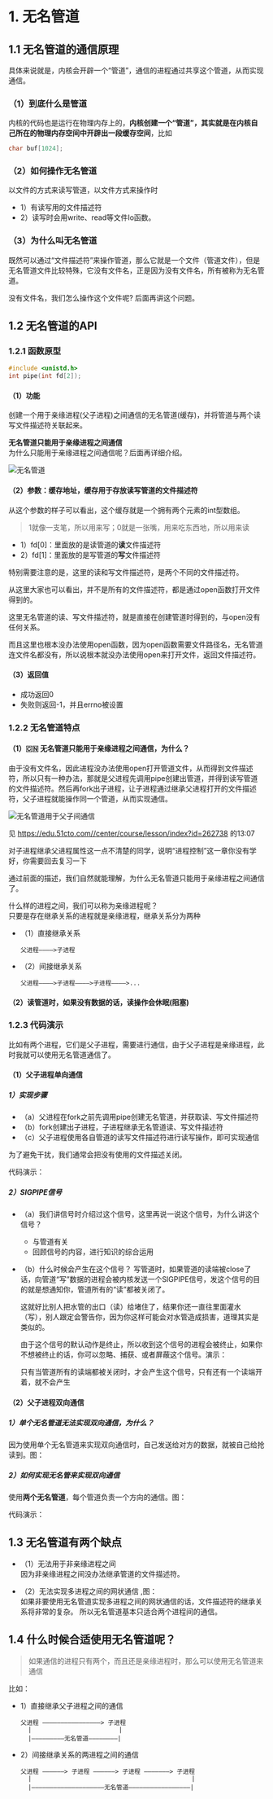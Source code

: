 # 1. 无名管道

## 1.1 无名管道的通信原理

具体来说就是，内核会开辟一个“管道”，通信的进程通过共享这个管道，从而实现通信。

### （1）到底什么是管道

内核的代码也是运行在物理内存上的，**内核创建一个“管道”，其实就是在内核自己所在的物理内存空间中开辟出一段缓存空间**，比如  

```c
char buf[1024];
```

### （2）如何操作无名管道

以文件的方式来读写管道，以文件方式来操作时

+ 1）有读写用的文件描述符
+ 2）读写时会用write、read等文件Io函数。

### （3）为什么叫无名管道

既然可以通过“文件描述符”来操作管道，那么它就是一个文件（管道文件），但是无名管道文件比较特殊，它没有文件名，正是因为没有文件名，所有被称为无名管道。

没有文件名，我们怎么操作这个文件呢?  后面再讲这个问题。

## 1.2 无名管道的API

### 1.2.1 函数原型

```c
#include <unistd.h>
int pipe(int fd[2]);
```

#### （1）功能

创建一个用于亲缘进程(父子进程)之间通信的无名管道(缓存)，并将管道与两个读写文件描述符关联起来。

**无名管道只能用于亲缘进程之间通信**  
为什么只能用于亲缘进程之间通信呢？后面再详细介绍。

![无名管道](https://timgsa.baidu.com/timg?image&quality=80&size=b9999_10000&sec=1554378474135&di=7674f17845fd990aad0079439d8bfdbe&imgtype=0&src=http%3A%2F%2Fimages.cnblogs.com%2Fcnblogs_com%2Fxiaobaigang%2F080221153012.png)

#### （2）参数：缓存地址，缓存用于存放读写管道的文件描述符

从这个参数的样子可以看出，这个缓存就是一个拥有两个元素的int型数组。

> 1就像一支笔，所以用来写；0就是一张嘴，用来吃东西地，所以用来读

+ 1）fd[0]：里面放的是读管道的**读**文件描述符
+ 2）fd[1]：里面放的是写管道的**写**文件描述符

特别需要注意的是，这里的读和写文件描述符，是两个不同的文件描述符。

从这里大家也可以看出，并不是所有的文件描述符，都是通过open函数打开文件得到的。

这里无名管道的读、写文件描述符，就是直接在创建管道时得到的，与open没有任何关系。

而且这里也根本没办法使用open函数，因为open函数需要文件路径名，无名管道连文件名都没有，所以说根本就没办法使用open来打开文件，返回文件描述符。

#### （3）返回值

+ 成功返回0
+ 失败则返回-1，并且errno被设置

### 1.2.2 无名管道特点

#### （1）:cn: 无名管道只能用于亲缘进程之间通信，为什么？

由于没有文件名，因此进程没办法使用open打开管道文件，从而得到文件描述符，所以只有一种办法，那就是父进程先调用pipe创建出管道，并得到读写管道的文件描述符。然后再fork出子进程，让子进程通过继承父进程打开的文件描述符，父子进程就能操作同一个管道，从而实现通信。

![无名管道用于父子间通信](https://i.loli.net/2019/04/04/5ca5cdf8c07d2.jpg)

见 https://edu.51cto.com//center/course/lesson/index?id=262738 的13:07

对子进程继承父进程属性这一点不清楚的同学，说明“进程控制”这一章你没有学好，你需要回去复习一下

通过前面的描述，我们自然就能理解，为什么无名管道只能用于亲缘进程之间通信了。

什么样的进程之间，我们可以称为亲缘进程呢？  
只要是存在继承关系的进程就是亲缘进程，继承关系分为两种   

+ （1）直接继承关系
  
  ```shell
  父进程————>子进程
  ```

+ （2）间接继承关系  
  
  ```shell
  父进程————>子进程————>子进程————>...  
  ```

#### （2）读管道时，如果没有数据的话，读操作会休眠(阻塞)  

### 1.2.3 代码演示

比如有两个进程，它们是父子进程，需要进行通信，由于父子进程是亲缘进程，此时我就可以使用无名管道通信了。

#### （1）父子进程单向通信

##### 1）实现步骤

+ （a）父进程在fork之前先调用pipe创建无名管道，并获取读、写文件描述符
+ （b）fork创建出子进程，子进程继承无名管道读、写文件描述符
+ （c）父子进程使用各自管道的读写文件描述符进行读写操作，即可实现通信

为了避免干扰，我们通常会把没有使用的文件描述关闭。
 
代码演示：  

##### 2）SIGPIPE信号

+ （a）我们讲信号时介绍过这个信号，这里再说一说这个信号，为什么讲这个信号？
  + 与管道有关
  + 回顾信号的内容，进行知识的综合运用

+ （b）什么时候会产生在这个信号？
  写管道时，如果管道的读端被close了话，向管道“写”数据的进程会被内核发送一个SIGPIPE信号，发这个信号的目的就是想通知你，管道所有的“读”都被关闭了。

  这就好比别人把水管的出口（读）给堵住了，结果你还一直往里面灌水（写），别人跟定会警告你，因为你这样可能会对水管造成损害，道理其实是类似的。

  由于这个信号的默认动作是终止，所以收到这个信号的进程会被终止，如果你不想被终止的话，你可以忽略、捕获、或者屏蔽这个信号。演示：

   只有当管道所有的读端都被关闭时，才会产生这个信号，只有还有一个读端开着，就不会产生  

#### （2）父子进程双向通信

##### 1）单个无名管道无法实现双向通信，为什么？

因为使用单个无名管道来实现双向通信时，自己发送给对方的数据，就被自己给抢读到。图：

##### 2）如何实现无名管来实现双向通信

使用**两个无名管道**，每个管道负责一个方向的通信。图：

代码演示：

## 1.3 无名管道有两个缺点

+ （1）无法用于非亲缘进程之间  
  因为非亲缘进程之间没办法继承管道的文件描述符。

+ （2）无法实现多进程之间的网状通信 ,图：  
  如果非要使用无名管道实现多进程之间的网状通信的话，文件描述符的继承关系将非常的复杂。
  所以无名管道基本只适合两个进程间的通信。

## 1.4 什么时候合适使用无名管道呢？

> 如果通信的进程只有两个，而且还是亲缘进程时，那么可以使用无名管道来通信

比如：

+ 1）直接继承父子进程之间的通信

  ```shell
  父进程 ————————————————> 子进程
    |                        |
    |—————————无名管道————————|
  ```

+ 2）间接继承关系的两进程之间的通信

  ```shell
  父进程 ——————> 子进程 ——————> 子进程 ———————> 子进程
    |                                            |
    |————————————————————无名管道—————————————————|
  ```
